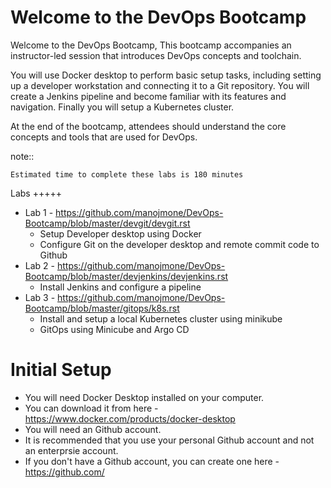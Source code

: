 # Welcome to the DevOps Bootcamp 

Welcome to the DevOps Bootcamp,  This bootcamp accompanies an instructor-led session that introduces DevOps concepts and toolchain.


You will use Docker desktop to perform basic setup tasks, including setting up a developer workstation and connecting it to a Git repository. You will create a Jenkins pipeline and become familiar with its features and navigation.  Finally you will setup a Kubernetes cluster.

At the end of the bootcamp, attendees should understand the core concepts and tools that are used for DevOps.

note::

	Estimated time to complete these labs is 180 minutes


Labs
+++++


- Lab 1 - https://github.com/manojmone/DevOps-Bootcamp/blob/master/devgit/devgit.rst
    - Setup Developer desktop using Docker
    - Configure Git on the developer desktop and remote commit code to Github
- Lab 2 - https://github.com/manojmone/DevOps-Bootcamp/blob/master/devjenkins/devjenkins.rst 
    - Install Jenkins and configure a pipeline
- Lab 3 - https://github.com/manojmone/DevOps-Bootcamp/blob/master/gitops/k8s.rst  
    - Install and setup a local Kubernetes cluster using minikube
    - GitOps using Minicube and Argo CD
  

Initial Setup
==============
- You will need Docker Desktop installed on your computer.
- You can download it from here - https://www.docker.com/products/docker-desktop
- You will need an Github account. 
- It is recommended that you use your personal Github account and not an enterprsie account.
- If you don't have a Github account, you can create one here - https://github.com/ 
  
